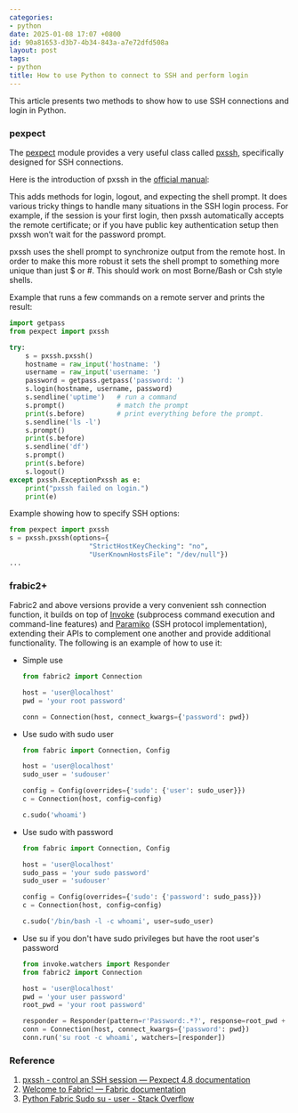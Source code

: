 ```yaml
---
categories:
- python
date: 2025-01-08 17:07 +0800
id: 90a81653-d3b7-4b34-843a-a7e72dfd508a
layout: post
tags:
- python
title: How to use Python to connect to SSH and perform login
---
```


This article presents two methods to show how to use SSH connections and login in Python.

### pexpect

The [pexpect](https://github.com/pexpect/pexpect "pexpect/pexpect: A Python module for controlling interactive programs in a pseudo-terminal") module provides a very useful class called [pxssh](https://pexpect.readthedocs.io/en/stable/api/pxssh.html "pxssh - control an SSH session — Pexpect 4.8 documentation"), specifically designed for SSH connections.

Here is the introduction of pxssh in the [official manual](https://pexpect.readthedocs.io/en/stable/api/pxssh.html "pxssh - control an SSH session — Pexpect 4.8 documentation"):

This adds methods for login, logout, and expecting the shell prompt. It does various tricky things to handle many situations in the SSH login process. For example, if the session is your first login, then pxssh automatically accepts the remote certificate; or if you have public key authentication setup then pxssh won’t wait for the password prompt.

pxssh uses the shell prompt to synchronize output from the remote host. In order to make this more robust it sets the shell prompt to something more unique than just $ or #. This should work on most Borne/Bash or Csh style shells.

Example that runs a few commands on a remote server and prints the result:

```python
import getpass
from pexpect import pxssh

try:
    s = pxssh.pxssh()
    hostname = raw_input('hostname: ')
    username = raw_input('username: ')
    password = getpass.getpass('password: ')
    s.login(hostname, username, password)
    s.sendline('uptime')   # run a command
    s.prompt()             # match the prompt
    print(s.before)        # print everything before the prompt.
    s.sendline('ls -l')
    s.prompt()
    print(s.before)
    s.sendline('df')
    s.prompt()
    print(s.before)
    s.logout()
except pxssh.ExceptionPxssh as e:
    print("pxssh failed on login.")
    print(e)
```

Example showing how to specify SSH options:

```python
from pexpect import pxssh
s = pxssh.pxssh(options={
                    "StrictHostKeyChecking": "no",
                    "UserKnownHostsFile": "/dev/null"})
...
```



### frabic2+

Fabric2 and above versions provide a very convenient ssh connection function, it builds on top of [Invoke](https://pyinvoke.org/) (subprocess command execution and command-line features) and [Paramiko](https://paramiko.org/) (SSH protocol implementation), extending their APIs to complement one another and provide additional functionality. The following is an example of how to use it:

- Simple use

  ```python
  from fabric2 import Connection
  
  host = 'user@localhost'
  pwd = 'your root password'
  
  conn = Connection(host, connect_kwargs={'password': pwd})
  ```

- Use sudo with sudo user

  ```python
  from fabric import Connection, Config
  
  host = 'user@localhost'
  sudo_user = 'sudouser'
  
  config = Config(overrides={'sudo': {'user': sudo_user}})
  c = Connection(host, config=config)
  
  c.sudo('whoami')
  ```

- Use sudo with password

  ```python
  from fabric import Connection, Config
  
  host = 'user@localhost'
  sudo_pass = 'your sudo password'
  sudo_user = 'sudouser'
  
  config = Config(overrides={'sudo': {'password': sudo_pass}})
  c = Connection(host, config=config)
  
  c.sudo('/bin/bash -l -c whoami', user=sudo_user)
  ```

- Use su if you don't have sudo privileges but have the root user's password

  ```python
  from invoke.watchers import Responder
  from fabric2 import Connection
  
  host = 'user@localhost'
  pwd = 'your user password'
  root_pwd = 'your root password'
  
  responder = Responder(pattern=r'Password:.*?', response=root_pwd + '\n')
  conn = Connection(host, connect_kwargs={'password': pwd})
  conn.run('su root -c whoami', watchers=[responder])
  ```

  

### Reference

1. [pxssh - control an SSH session — Pexpect 4.8 documentation](https://pexpect.readthedocs.io/en/stable/api/pxssh.html "pxssh - control an SSH session — Pexpect 4.8 documentation")
2. [Welcome to Fabric! — Fabric documentation](https://www.fabfile.org/index.html "Welcome to Fabric! — Fabric documentation")
3. [Python Fabric Sudo su - user - Stack Overflow](https://stackoverflow.com/questions/54638426/python-fabric-sudo-su-user "Python Fabric Sudo su - user - Stack Overflow")